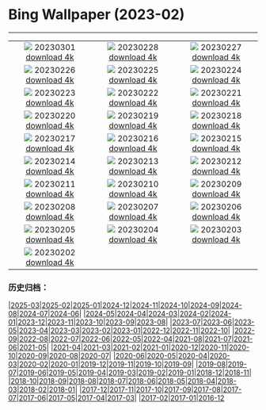 # Bing Wallpaper (2023-02)
**************
| | | |
|:-:|:-:|:-:|
| ![](https://www.bing.com/th?id=OHR.FriedensglockeFichtelberg_JA-JP7896748071_1920x1080.jpg) 20230301 [download 4k](https://www.bing.com/th?id=OHR.FriedensglockeFichtelberg_JA-JP7896748071_UHD.jpg) | ![](https://www.bing.com/th?id=OHR.AtraniAmalfi_JA-JP6744499353_1920x1080.jpg) 20230228 [download 4k](https://www.bing.com/th?id=OHR.AtraniAmalfi_JA-JP6744499353_UHD.jpg) | ![](https://www.bing.com/th?id=OHR.PolarBearFrost_JA-JP6183765831_1920x1080.jpg) 20230227 [download 4k](https://www.bing.com/th?id=OHR.PolarBearFrost_JA-JP6183765831_UHD.jpg) |
| ![](https://www.bing.com/th?id=OHR.CanopyPeru_JA-JP5592928967_1920x1080.jpg) 20230226 [download 4k](https://www.bing.com/th?id=OHR.CanopyPeru_JA-JP5592928967_UHD.jpg) | ![](https://www.bing.com/th?id=OHR.BryceAnniv_JA-JP4970037032_1920x1080.jpg) 20230225 [download 4k](https://www.bing.com/th?id=OHR.BryceAnniv_JA-JP4970037032_UHD.jpg) | ![](https://www.bing.com/th?id=OHR.RichmondParkDuck_JA-JP4769171194_1920x1080.jpg) 20230224 [download 4k](https://www.bing.com/th?id=OHR.RichmondParkDuck_JA-JP4769171194_UHD.jpg) |
| ![](https://www.bing.com/th?id=OHR.MtFuji2023_JA-JP4634811404_1920x1080.jpg) 20230223 [download 4k](https://www.bing.com/th?id=OHR.MtFuji2023_JA-JP4634811404_UHD.jpg) | ![](https://www.bing.com/th?id=OHR.ParisWinter_JA-JP7691412226_1920x1080.jpg) 20230222 [download 4k](https://www.bing.com/th?id=OHR.ParisWinter_JA-JP7691412226_UHD.jpg) | ![](https://www.bing.com/th?id=OHR.MardiGrasNOLA_JA-JP5656868488_1920x1080.jpg) 20230221 [download 4k](https://www.bing.com/th?id=OHR.MardiGrasNOLA_JA-JP5656868488_UHD.jpg) |
| ![](https://www.bing.com/th?id=OHR.SandhillSleeping_JA-JP3893178141_1920x1080.jpg) 20230220 [download 4k](https://www.bing.com/th?id=OHR.SandhillSleeping_JA-JP3893178141_UHD.jpg) | ![](https://www.bing.com/th?id=OHR.MauiWhale_JA-JP6535898640_1920x1080.jpg) 20230219 [download 4k](https://www.bing.com/th?id=OHR.MauiWhale_JA-JP6535898640_UHD.jpg) | ![](https://www.bing.com/th?id=OHR.EbenIceCave_JA-JP1494181930_1920x1080.jpg) 20230218 [download 4k](https://www.bing.com/th?id=OHR.EbenIceCave_JA-JP1494181930_UHD.jpg) |
| ![](https://www.bing.com/th?id=OHR.BirdcountAllen_JA-JP8731451204_1920x1080.jpg) 20230217 [download 4k](https://www.bing.com/th?id=OHR.BirdcountAllen_JA-JP8731451204_UHD.jpg) | ![](https://www.bing.com/th?id=OHR.FireFallYosemite_JA-JP3640379244_1920x1080.jpg) 20230216 [download 4k](https://www.bing.com/th?id=OHR.FireFallYosemite_JA-JP3640379244_UHD.jpg) | ![](https://www.bing.com/th?id=OHR.HippoDayChobe_JA-JP4157625121_1920x1080.jpg) 20230215 [download 4k](https://www.bing.com/th?id=OHR.HippoDayChobe_JA-JP4157625121_UHD.jpg) |
| ![](https://www.bing.com/th?id=OHR.OtaruIgloo_JA-JP7407009120_1920x1080.jpg) 20230214 [download 4k](https://www.bing.com/th?id=OHR.OtaruIgloo_JA-JP7407009120_UHD.jpg) | ![](https://www.bing.com/th?id=OHR.MoonValley_JA-JP7018598504_1920x1080.jpg) 20230213 [download 4k](https://www.bing.com/th?id=OHR.MoonValley_JA-JP7018598504_UHD.jpg) | ![](https://www.bing.com/th?id=OHR.BoobyDarwinDay_JA-JP1726545443_1920x1080.jpg) 20230212 [download 4k](https://www.bing.com/th?id=OHR.BoobyDarwinDay_JA-JP1726545443_UHD.jpg) |
| ![](https://www.bing.com/th?id=OHR.DarkSkiesDV_JA-JP9282032647_1920x1080.jpg) 20230211 [download 4k](https://www.bing.com/th?id=OHR.DarkSkiesDV_JA-JP9282032647_UHD.jpg) | ![](https://www.bing.com/th?id=OHR.EpidaurusGreece_JA-JP2347986094_1920x1080.jpg) 20230210 [download 4k](https://www.bing.com/th?id=OHR.EpidaurusGreece_JA-JP2347986094_UHD.jpg) | ![](https://www.bing.com/th?id=OHR.LowerAntelopeAZ_JA-JP7012755127_1920x1080.jpg) 20230209 [download 4k](https://www.bing.com/th?id=OHR.LowerAntelopeAZ_JA-JP7012755127_UHD.jpg) |
| ![](https://www.bing.com/th?id=OHR.NorwayRestArea_JA-JP6935320347_1920x1080.jpg) 20230208 [download 4k](https://www.bing.com/th?id=OHR.NorwayRestArea_JA-JP6935320347_UHD.jpg) | ![](https://www.bing.com/th?id=OHR.MedievalLabro_JA-JP6870890928_1920x1080.jpg) 20230207 [download 4k](https://www.bing.com/th?id=OHR.MedievalLabro_JA-JP6870890928_UHD.jpg) | ![](https://www.bing.com/th?id=OHR.WaitangiFjordlandNP_JA-JP6793291613_1920x1080.jpg) 20230206 [download 4k](https://www.bing.com/th?id=OHR.WaitangiFjordlandNP_JA-JP6793291613_UHD.jpg) |
| ![](https://www.bing.com/th?id=OHR.QuebecFrontenac_JA-JP6735018046_1920x1080.jpg) 20230205 [download 4k](https://www.bing.com/th?id=OHR.QuebecFrontenac_JA-JP6735018046_UHD.jpg) | ![](https://www.bing.com/th?id=OHR.Risshun2023_JA-JP6678621305_1920x1080.jpg) 20230204 [download 4k](https://www.bing.com/th?id=OHR.Risshun2023_JA-JP6678621305_UHD.jpg) | ![](https://www.bing.com/th?id=OHR.Setsubun2023_JA-JP6615613834_1920x1080.jpg) 20230203 [download 4k](https://www.bing.com/th?id=OHR.Setsubun2023_JA-JP6615613834_UHD.jpg) |
| ![](https://www.bing.com/th?id=OHR.GroundhogThree_JA-JP6525228298_1920x1080.jpg) 20230202 [download 4k](https://www.bing.com/th?id=OHR.GroundhogThree_JA-JP6525228298_UHD.jpg) |  |  |

### 历史归档：

|[2025-03](/../2025-03/2025-03.md)|[2025-02](/../2025-02/2025-02.md)|[2025-01](/../2025-01/2025-01.md)|[2024-12](/../2024-12/2024-12.md)|[2024-11](/../2024-11/2024-11.md)|[2024-10](/../2024-10/2024-10.md)|[2024-09](/../2024-09/2024-09.md)|[2024-08](/../2024-08/2024-08.md)|[2024-07](/../2024-07/2024-07.md)|[2024-06](/../2024-06/2024-06.md)|
|[2024-05](/../2024-05/2024-05.md)|[2024-04](/../2024-04/2024-04.md)|[2024-03](/../2024-03/2024-03.md)|[2024-02](/../2024-02/2024-02.md)|[2024-01](/../2024-01/2024-01.md)|[2023-12](/../2023-12/2023-12.md)|[2023-11](/../2023-11/2023-11.md)|[2023-10](/../2023-10/2023-10.md)|[2023-09](/../2023-09/2023-09.md)|[2023-08](/../2023-08/2023-08.md)|
|[2023-07](/../2023-07/2023-07.md)|[2023-06](/../2023-06/2023-06.md)|[2023-05](/../2023-05/2023-05.md)|[2023-04](/../2023-04/2023-04.md)|[2023-03](/../2023-03/2023-03.md)|[2023-02](/2023-02.md)|[2023-01](/../2023-01/2023-01.md)|[2022-12](/../2022-12/2022-12.md)|[2022-11](/../2022-11/2022-11.md)|[2022-10](/../2022-10/2022-10.md)|
|[2022-09](/../2022-09/2022-09.md)|[2022-08](/../2022-08/2022-08.md)|[2022-07](/../2022-07/2022-07.md)|[2022-06](/../2022-06/2022-06.md)|[2022-05](/../2022-05/2022-05.md)|[2022-04](/../2022-04/2022-04.md)|[2021-08](/../2021-08/2021-08.md)|[2021-07](/../2021-07/2021-07.md)|[2021-06](/../2021-06/2021-06.md)|[2021-05](/../2021-05/2021-05.md)|
|[2021-04](/../2021-04/2021-04.md)|[2021-03](/../2021-03/2021-03.md)|[2021-02](/../2021-02/2021-02.md)|[2021-01](/../2021-01/2021-01.md)|[2020-12](/../2020-12/2020-12.md)|[2020-11](/../2020-11/2020-11.md)|[2020-10](/../2020-10/2020-10.md)|[2020-09](/../2020-09/2020-09.md)|[2020-08](/../2020-08/2020-08.md)|[2020-07](/../2020-07/2020-07.md)|
|[2020-06](/../2020-06/2020-06.md)|[2020-05](/../2020-05/2020-05.md)|[2020-04](/../2020-04/2020-04.md)|[2020-03](/../2020-03/2020-03.md)|[2020-02](/../2020-02/2020-02.md)|[2020-01](/../2020-01/2020-01.md)|[2019-12](/../2019-12/2019-12.md)|[2019-11](/../2019-11/2019-11.md)|[2019-10](/../2019-10/2019-10.md)|[2019-09](/../2019-09/2019-09.md)|
|[2019-08](/../2019-08/2019-08.md)|[2019-07](/../2019-07/2019-07.md)|[2019-06](/../2019-06/2019-06.md)|[2019-05](/../2019-05/2019-05.md)|[2019-04](/../2019-04/2019-04.md)|[2019-03](/../2019-03/2019-03.md)|[2019-02](/../2019-02/2019-02.md)|[2019-01](/../2019-01/2019-01.md)|[2018-12](/../2018-12/2018-12.md)|[2018-11](/../2018-11/2018-11.md)|
|[2018-10](/../2018-10/2018-10.md)|[2018-09](/../2018-09/2018-09.md)|[2018-08](/../2018-08/2018-08.md)|[2018-07](/../2018-07/2018-07.md)|[2018-06](/../2018-06/2018-06.md)|[2018-05](/../2018-05/2018-05.md)|[2018-04](/../2018-04/2018-04.md)|[2018-03](/../2018-03/2018-03.md)|[2018-02](/../2018-02/2018-02.md)|[2018-01](/../2018-01/2018-01.md)|
|[2017-12](/../2017-12/2017-12.md)|[2017-11](/../2017-11/2017-11.md)|[2017-10](/../2017-10/2017-10.md)|[2017-09](/../2017-09/2017-09.md)|[2017-08](/../2017-08/2017-08.md)|[2017-07](/../2017-07/2017-07.md)|[2017-06](/../2017-06/2017-06.md)|[2017-05](/../2017-05/2017-05.md)|[2017-04](/../2017-04/2017-04.md)|[2017-03](/../2017-03/2017-03.md)|
|[2017-02](/../2017-02/2017-02.md)|[2017-01](/../2017-01/2017-01.md)|[2016-12](/../2016-12/2016-12.md)